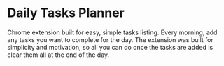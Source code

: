# Daily Tasks Planner

Chrome extension built for easy, simple tasks listing. Every morning, add any tasks you want to complete for the day. The extension was built for simplicity and motivation, so all you can do once the tasks are added is clear them all at the end of the day.
